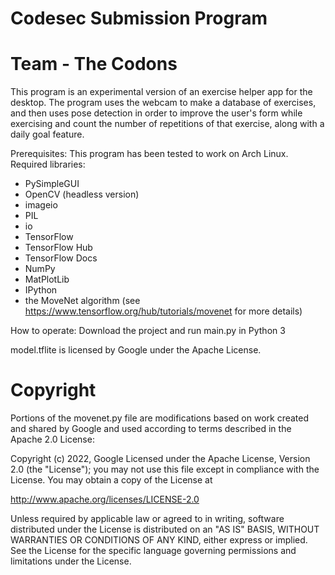 # Codesec Submission Program
# Team - The Codons

This program is an experimental version of an exercise helper app for the desktop.
The program uses the webcam to make a database of exercises, and then uses pose detection in order to improve the user's form while exercising and count the number of repetitions of that exercise, along with a daily goal feature.

Prerequisites:
This program has been tested to work on Arch Linux.
Required libraries:
* PySimpleGUI
* OpenCV (headless version)
* imageio
* PIL
* io
* TensorFlow
* TensorFlow Hub
* TensorFlow Docs
* NumPy
* MatPlotLib
* IPython
* the MoveNet algorithm (see https://www.tensorflow.org/hub/tutorials/movenet for more details)

How to operate:
Download the project and run main.py in Python 3

model.tflite is licensed by Google under the Apache License.

# Copyright

Portions of the movenet.py file are modifications based on work created and shared by Google and used according to terms described in the Apache 2.0 License:

Copyright (c) 2022, Google
Licensed under the Apache License, Version 2.0 (the "License");
you may not use this file except in compliance with the License.
You may obtain a copy of the License at

http://www.apache.org/licenses/LICENSE-2.0

Unless required by applicable law or agreed to in writing, software
distributed under the License is distributed on an "AS IS" BASIS,
WITHOUT WARRANTIES OR CONDITIONS OF ANY KIND, either express or implied.
See the License for the specific language governing permissions and
limitations under the License.
